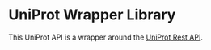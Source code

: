 # UniProt Wrapper Library

This UniProt API is a wrapper around the [UniProt Rest API](https://www.uniprot.org/help/api).
